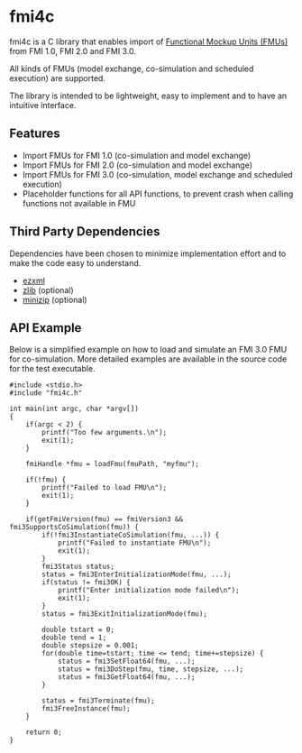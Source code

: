 # fmi4c

fmi4c is a C library that enables import of [Functional Mockup Units (FMUs)]((https://fmi-standard.org/)) from FMI 1.0, FMI 2.0 and FMI 3.0. 

All kinds of FMUs (model exchange, co-simulation and scheduled execution) are supported.

The library is intended to be lightweight, easy to implement and to have an intuitive interface.

## Features

- Import FMUs for FMI 1.0 (co-simulation and model exchange)
- Import FMUs for FMI 2.0 (co-simulation and model exchange)
- Import FMUs for FMI 3.0 (co-simulation, model exchange and scheduled execution)
- Placeholder functions for all API functions, to prevent crash when calling functions not available in FMU

## Third Party Dependencies
Dependencies have been chosen to minimize implementation effort and to make the code easy to understand.
- [ezxml](https://github.com/lxfontes/ezxml)
- [zlib](https://github.com/madler/zlib) (optional)
- [minizip](http://www.winimage.com/zLibDll/minizip.html) (optional)

## API Example

Below is a simplified example on how to load and simulate an FMI 3.0 FMU for co-simulation. More detailed examples are available in the source code for the test executable.

```
#include <stdio.h>
#include "fmi4c.h"

int main(int argc, char *argv[])
{
    if(argc < 2) {
        printf("Too few arguments.\n");
        exit(1);
    }

    fmiHandle *fmu = loadFmu(fmuPath, "myfmu");

    if(!fmu) {
        printf("Failed to load FMU\n");
        exit(1);
    }

    if(getFmiVersion(fmu) == fmiVersion3 && fmi3SupportsCoSimulation(fmu)) {
        if(!fmi3InstantiateCoSimulation(fmu, ...)) {
            printf("Failed to instantiate FMU\n");
            exit(1);
        }
        fmi3Status status;
        status = fmi3EnterInitializationMode(fmu, ...);
        if(status != fmi3OK) {
            printf("Enter initialization mode failed\n");
            exit(1);
        }
        status = fmi3ExitInitializationMode(fmu);

        double tstart = 0;
        double tend = 1;
        double stepsize = 0.001;
        for(double time=tstart; time <= tend; time+=stepsize) {
            status = fmi3SetFloat64(fmu, ...);
            status = fmi3DoStep(fmu, time, stepsize, ...);
            status = fmi3GetFloat64(fmu, ...);
        }
      
        status = fmi3Terminate(fmu);
        fmi3FreeInstance(fmu);
    }
    
    return 0;
}
```

